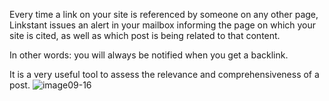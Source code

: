 Every time a link on your site is referenced by someone on any other page, Linkstant issues an alert in your mailbox informing the page on which your site is cited, as well as which post is being related to that content.

In other words: you will always be notified when you get a backlink.

It is a very useful tool to assess the relevance and comprehensiveness of a post.
![image09-16](https://user-images.githubusercontent.com/81485117/112769224-bb1cd600-8fd4-11eb-9ec5-fd21718544c2.png)
